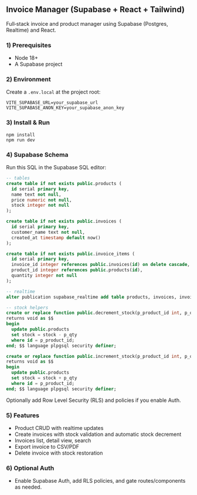 ## Invoice Manager (Supabase + React + Tailwind)

Full‑stack invoice and product manager using Supabase (Postgres, Realtime) and React.

### 1) Prerequisites
- Node 18+
- A Supabase project

### 2) Environment
Create a `.env.local` at the project root:

```
VITE_SUPABASE_URL=your_supabase_url
VITE_SUPABASE_ANON_KEY=your_supabase_anon_key
```

### 3) Install & Run

```
npm install
npm run dev
```

### 4) Supabase Schema
Run this SQL in the Supabase SQL editor:

```sql
-- tables
create table if not exists public.products (
  id serial primary key,
  name text not null,
  price numeric not null,
  stock integer not null
);

create table if not exists public.invoices (
  id serial primary key,
  customer_name text not null,
  created_at timestamp default now()
);

create table if not exists public.invoice_items (
  id serial primary key,
  invoice_id integer references public.invoices(id) on delete cascade,
  product_id integer references public.products(id),
  quantity integer not null
);

-- realtime
alter publication supabase_realtime add table products, invoices, invoice_items;

-- stock helpers
create or replace function public.decrement_stock(p_product_id int, p_qty int)
returns void as $$
begin
  update public.products
  set stock = stock - p_qty
  where id = p_product_id;
end; $$ language plpgsql security definer;

create or replace function public.increment_stock(p_product_id int, p_qty int)
returns void as $$
begin
  update public.products
  set stock = stock + p_qty
  where id = p_product_id;
end; $$ language plpgsql security definer;
```

Optionally add Row Level Security (RLS) and policies if you enable Auth.

### 5) Features
- Product CRUD with realtime updates
- Create invoices with stock validation and automatic stock decrement
- Invoices list, detail view, search
- Export invoice to CSV/PDF
- Delete invoice with stock restoration

### 6) Optional Auth
- Enable Supabase Auth, add RLS policies, and gate routes/components as needed.
